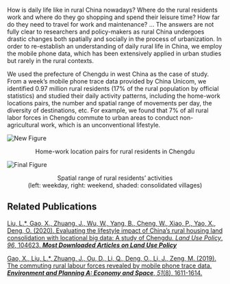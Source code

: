 How is daily life like in rural China nowadays? Where do the rural residents work and where do they go shopping and spend their leisure time? How far do they need to travel for work and maintenance? … The answers are not fully clear to researchers and policy-makers as rural China undergoes drastic changes both spatially and socially in the process of urbanization. In order to re-establish an understanding of daily rural life in China, we employ the mobile phone data, which has been extensively applied in urban studies but rarely in the rural contexts. 

We used the prefecture of Chengdu in west China as the case of study. From a week’s mobile phone trace data provided by China Unicom, we identified 0.97 million rural residents (17% of the rural population by official statistics) and studied their daily activity patterns, including the home-work locations pairs, the number and spatial range of movements per day, the diversity of destinations, etc. For example, we found that 7% of all rural labor forces in Chengdu commute to urban areas to conduct non-agricultural work, which is an unconventional lifestyle.

![New Figure](/pages/Chinese-rural-life-through-mobile-phone-data.assets/new-figure.jpg)

<div style="width:100%;text-align:center">Home-work location pairs for rural residents in Chengdu</div>

![Final Figure](/pages/Chinese-rural-life-through-mobile-phone-data.assets/final-figure62.jpg)

<div style="width:100%;text-align:center">Spatial range of rural residents’ activities </div>
<div style="width:100%;text-align:center">(left: weekday, right: weekend, shaded: consolidated villages)</div>



## Related Publications

<a class="publication-link" href="https://www.sciencedirect.com/science/article/pii/S0264837719321830">Liu, L.*, Gao, X., Zhuang, J., Wu, W., Yang, B., Cheng, W., Xiao, P., Yao, X., Deng, O. (2020). Evaluating the lifestyle impact of China’s rural housing land consolidation with locational big data: A study of Chengdu. *Land Use Policy*, *96*, 104623. ***Most Downloaded Articles on Land Use Policy***</a>



<a class="publication-link" href="https://journals.sagepub.com/doi/abs/10.1177/0308518X18810874">Gao, X., Liu, L.*, Zhuang, J., Ou, D., Li, Q., Deng, O., Li, J., Zeng, M. (2019). The commuting rural labour forces revealed by mobile phone trace data. ***Environment and Planning A: Economy and Space***, *51*(8), 1611-1614.</a>